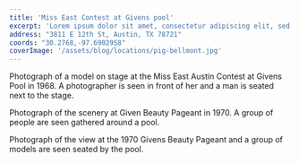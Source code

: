 ```yaml
---
title: 'Miss East Contest at Givens pool'
excerpt: 'Lorem ipsum dolor sit amet, consectetur adipiscing elit, sed do eiusmod tempor incididunt ut labore et dolore magna aliqua.'
address: "3811 E 12th St, Austin, TX 78721"
coords: "30.2768,-97.6902958"
coverImage: '/assets/blog/locations/pig-bellmont.jpg'
---
```


Photograph of a model on stage at the Miss East Austin Contest at Givens Pool in 1968. A photographer is seen in front of her and a man is seated next to the stage.

Photograph of the scenery at Given Beauty Pageant in 1970. A group of people are seen gathered around a pool.

Photograph of the view at the 1970 Givens Beauty Pageant and a group of models are seen seated by the pool.

